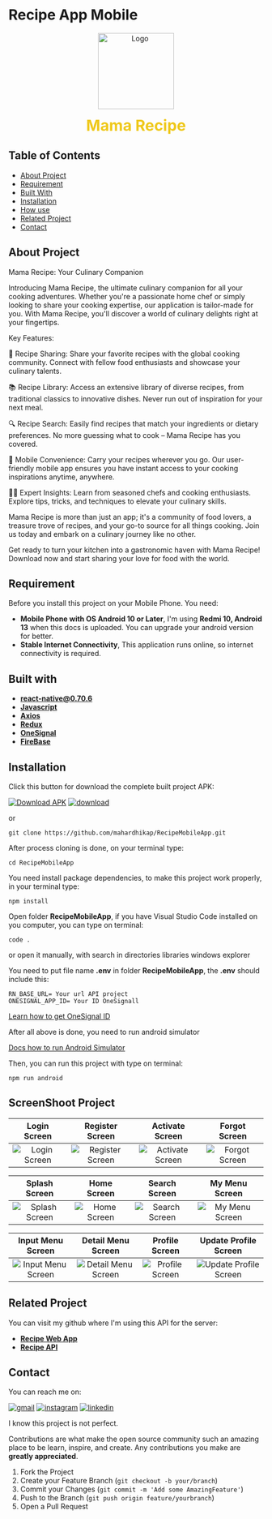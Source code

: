 
# Recipe App Mobile
<div align="center">
<a href="https://github.com/mahardhikap/RecipeMobileApp">
    <img src="https://i.ibb.co/ZcsX3g3/fix.png" alt="Logo" width="150" height="150">
</a>
<p style="text-align: center;">
    <span style="font-weight: bold; font-size: 30px; color: #EFC81A;">Mama Recipe</span>
</p>
</div>

## Table of Contents

* [About Project](#about-project)
* [Requirement](#requirement)
* [Built With](#built-with)
* [Installation](#installation)
* [How use](#how-use)
* [Related Project](#related-project)
* [Contact](#contact)

## About Project
Mama Recipe: Your Culinary Companion

Introducing Mama Recipe, the ultimate culinary companion for all your cooking adventures. Whether you're a passionate home chef or simply looking to share your cooking expertise, our application is tailor-made for you. With Mama Recipe, you'll discover a world of culinary delights right at your fingertips.

Key Features:

🍳 Recipe Sharing: Share your favorite recipes with the global cooking community. Connect with fellow food enthusiasts and showcase your culinary talents.

📚 Recipe Library: Access an extensive library of diverse recipes, from traditional classics to innovative dishes. Never run out of inspiration for your next meal.

🔍 Recipe Search: Easily find recipes that match your ingredients or dietary preferences. No more guessing what to cook – Mama Recipe has you covered.

📲 Mobile Convenience: Carry your recipes wherever you go. Our user-friendly mobile app ensures you have instant access to your cooking inspirations anytime, anywhere.

👩‍🍳 Expert Insights: Learn from seasoned chefs and cooking enthusiasts. Explore tips, tricks, and techniques to elevate your culinary skills.

Mama Recipe is more than just an app; it's a community of food lovers, a treasure trove of recipes, and your go-to source for all things cooking. Join us today and embark on a culinary journey like no other.

Get ready to turn your kitchen into a gastronomic haven with Mama Recipe! Download now and start sharing your love for food with the world.

## Requirement
Before you install this project on your Mobile Phone. You need:

- **Mobile Phone with OS Android 10 or Later**, I'm using **Redmi 10, Android 13** when this docs is uploaded. You can upgrade your android version for better.
- **Stable Internet Connectivity**, This application runs online, so internet connectivity is required.

## Built with
- [**react-native@0.70.6**](https://reactnative.dev/docs/0.70/getting-started)
- [**Javascript**]()
- [**Axios**](https://www.npmjs.com/package/axios)
- [**Redux**](https://react-redux.js.org/introduction/getting-started)
- [**OneSignal**](https://documentation.onesignal.com/docs)
- [**FireBase**](https://firebase.google.com/docs)

## Installation

Click this button for download the complete built project APK:

[![Download APK](https://img.shields.io/badge/Recipe-gray?logo=android)](https://drive.google.com/drive/folders/1s1nirZtGVaHSVg_Py70vKlo3XPmOn5cj?usp=sharing) [![download](https://img.shields.io/badge/Download-32CD32)](https://drive.google.com/drive/folders/1s1nirZtGVaHSVg_Py70vKlo3XPmOn5cj?usp=sharing)

or
```
git clone https://github.com/mahardhikap/RecipeMobileApp.git
```
After process cloning is done, on your terminal type:

```
cd RecipeMobileApp
```

You need install package dependencies, to make this project work properly, in your terminal type:
```
npm install
```
Open folder **RecipeMobileApp**, if you have Visual Studio Code installed on you computer, you can type on terminal:
```
code .
```
or open it manually, with search in directories libraries windows explorer

You need to put file name **.env** in folder **RecipeMobileApp**, the **.env** should include this:
```
RN_BASE_URL= Your url API project
ONESIGNAL_APP_ID= Your ID OneSignall
```
[Learn how to get OneSignal ID](https://documentation.onesignal.com/docs)

After all above is done, you need to run android simulator

[Docs how to run Android Simulator](https://developer.android.com/studio/run/emulator#get-started)

Then, you can run this project with type on terminal:
```
npm run android
```

## ScreenShoot Project
| Login Screen | Register Screen | Activate Screen | Forgot Screen |
| :---: | :---: | :---: | :---: |
|![Login Screen](https://i.ibb.co/4RFFMpp/Screenshot-2023-10-05-08-29-58-736-com-recipe.jpg)|![Register Screen](https://i.ibb.co/VYLHBG4/newregister.jpg)|![Activate Screen](https://i.ibb.co/2YqZbxz/Screenshot-2023-10-05-08-30-11-028-com-recipe.jpg)|![Forgot Screen](https://i.ibb.co/JxxTmwH/Screenshot-2023-10-05-08-30-14-533-com-recipe.jpg)|

| Splash Screen | Home Screen | Search Screen | My Menu Screen |
| :---: | :---: | :---: | :---: |
|![Splash Screen](https://i.ibb.co/VVwY2Wq/Screenshot-2023-10-05-08-29-36-212-com-recipe.jpg)|![Home Screen](https://i.ibb.co/tPs8gvc/1696471230121.jpg)|![Search Screen](https://i.ibb.co/0sZPdbx/1696471229941.jpg)|![My Menu Screen](https://i.ibb.co/q5Qhmk7/Screenshot-2023-10-05-10-27-25-538-com-recipe.jpg)|

| Input Menu Screen | Detail Menu Screen | Profile Screen | Update Profile Screen |
| :---: | :---: | :---: | :---: |
|![Input Menu Screen](https://i.ibb.co/yPhN2Jh/1696471229974.jpg)|![Detail Menu Screen](https://i.ibb.co/8YN4bnn/1696471229957.jpg)|![Profile Screen](https://i.ibb.co/J3wjXJX/1696471230084.jpg)|![Update Profile Screen](https://i.ibb.co/CMBdrCx/Screenshot-2023-10-05-10-33-50-289-com-recipe.jpg)|

## Related Project
You can visit my github where I'm using this API for the server:
- **[Recipe Web App](https://github.com/mahardhikap/recipeWebApp)**
- **[Recipe API](https://github.com/mahardhikap/recipeApiV2)**

##  Contact
You can reach me on:

[![gmail](https://img.shields.io/badge/Gmail-D14836?style=for-the-badge&logo=gmail&logoColor=white)](mailto:putrad578@gmail.com)
[![instagram](https://img.shields.io/badge/Instagram-E4405F?style=for-the-badge&logo=instagram&logoColor=white)](https://instagram.com/mahardhika300617)
[![linkedin](https://img.shields.io/badge/linkedin-0A66C2?style=for-the-badge&logo=linkedin&logoColor=white)](https://www.linkedin.com/in/mahardhikapratama)

I know this project is not perfect.

Contributions are what make the open source community such an amazing place to be learn, inspire, and create. Any contributions you make are **greatly appreciated**.

1. Fork the Project
2. Create your Feature Branch (`git checkout -b your/branch`)
3. Commit your Changes (`git commit -m 'Add some AmazingFeature'`)
4. Push to the Branch (`git push origin feature/yourbranch`)
5. Open a Pull Request
